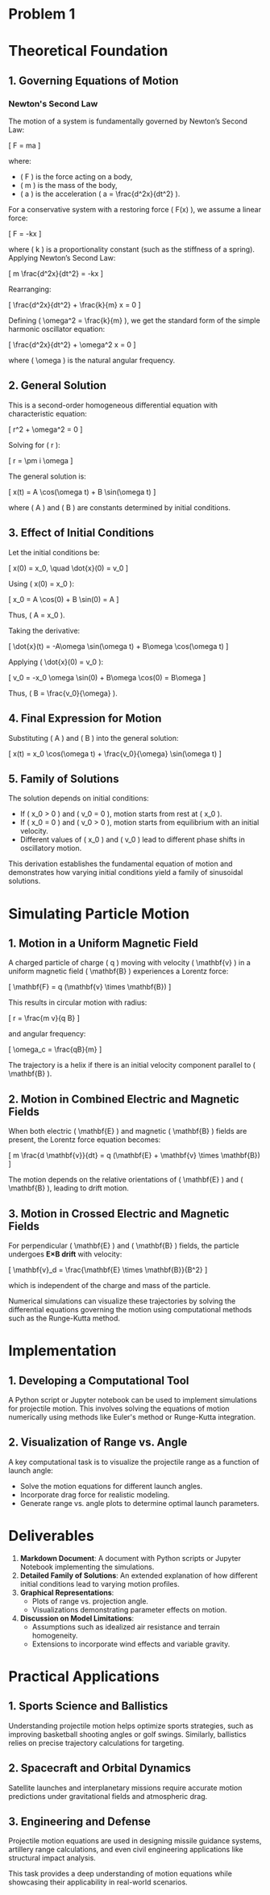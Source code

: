 # Problem 1
# Theoretical Foundation

## 1. Governing Equations of Motion

### Newton's Second Law
The motion of a system is fundamentally governed by Newton’s Second Law:

\[ F = ma \]

where:
- \( F \) is the force acting on a body,
- \( m \) is the mass of the body,
- \( a \) is the acceleration \( a = \frac{d^2x}{dt^2} \).

For a conservative system with a restoring force \( F(x) \), we assume a linear force:

\[ F = -kx \]

where \( k \) is a proportionality constant (such as the stiffness of a spring). Applying Newton’s Second Law:

\[ m \frac{d^2x}{dt^2} = -kx \]

Rearranging:

\[ \frac{d^2x}{dt^2} + \frac{k}{m} x = 0 \]

Defining \( \omega^2 = \frac{k}{m} \), we get the standard form of the simple harmonic oscillator equation:

\[ \frac{d^2x}{dt^2} + \omega^2 x = 0 \]

where \( \omega \) is the natural angular frequency.

## 2. General Solution
This is a second-order homogeneous differential equation with characteristic equation:

\[ r^2 + \omega^2 = 0 \]

Solving for \( r \):

\[ r = \pm i \omega \]

The general solution is:

\[ x(t) = A \cos(\omega t) + B \sin(\omega t) \]

where \( A \) and \( B \) are constants determined by initial conditions.

## 3. Effect of Initial Conditions
Let the initial conditions be:

\[ x(0) = x_0, \quad \dot{x}(0) = v_0 \]

Using \( x(0) = x_0 \):

\[ x_0 = A \cos(0) + B \sin(0) = A \]

Thus, \( A = x_0 \).

Taking the derivative:

\[ \dot{x}(t) = -A\omega \sin(\omega t) + B\omega \cos(\omega t) \]

Applying \( \dot{x}(0) = v_0 \):

\[ v_0 = -x_0 \omega \sin(0) + B\omega \cos(0) = B\omega \]

Thus, \( B = \frac{v_0}{\omega} \).

## 4. Final Expression for Motion
Substituting \( A \) and \( B \) into the general solution:

\[ x(t) = x_0 \cos(\omega t) + \frac{v_0}{\omega} \sin(\omega t) \]

## 5. Family of Solutions
The solution depends on initial conditions:
- If \( x_0 > 0 \) and \( v_0 = 0 \), motion starts from rest at \( x_0 \).
- If \( x_0 = 0 \) and \( v_0 > 0 \), motion starts from equilibrium with an initial velocity.
- Different values of \( x_0 \) and \( v_0 \) lead to different phase shifts in oscillatory motion.

This derivation establishes the fundamental equation of motion and demonstrates how varying initial conditions yield a family of sinusoidal solutions.

# Simulating Particle Motion

## 1. Motion in a Uniform Magnetic Field
A charged particle of charge \( q \) moving with velocity \( \mathbf{v} \) in a uniform magnetic field \( \mathbf{B} \) experiences a Lorentz force:

\[ \mathbf{F} = q (\mathbf{v} \times \mathbf{B}) \]

This results in circular motion with radius:

\[ r = \frac{m v}{q B} \]

and angular frequency:

\[ \omega_c = \frac{qB}{m} \]

The trajectory is a helix if there is an initial velocity component parallel to \( \mathbf{B} \).

## 2. Motion in Combined Electric and Magnetic Fields
When both electric \( \mathbf{E} \) and magnetic \( \mathbf{B} \) fields are present, the Lorentz force equation becomes:

\[ m \frac{d \mathbf{v}}{dt} = q (\mathbf{E} + \mathbf{v} \times \mathbf{B}) \]

The motion depends on the relative orientations of \( \mathbf{E} \) and \( \mathbf{B} \), leading to drift motion.

## 3. Motion in Crossed Electric and Magnetic Fields
For perpendicular \( \mathbf{E} \) and \( \mathbf{B} \) fields, the particle undergoes **E×B drift** with velocity:

\[ \mathbf{v}_d = \frac{\mathbf{E} \times \mathbf{B}}{B^2} \]

which is independent of the charge and mass of the particle.

Numerical simulations can visualize these trajectories by solving the differential equations governing the motion using computational methods such as the Runge-Kutta method.

# Implementation

## 1. Developing a Computational Tool
A Python script or Jupyter notebook can be used to implement simulations for projectile motion. This involves solving the equations of motion numerically using methods like Euler's method or Runge-Kutta integration.

## 2. Visualization of Range vs. Angle
A key computational task is to visualize the projectile range as a function of launch angle:
- Solve the motion equations for different launch angles.
- Incorporate drag force for realistic modeling.
- Generate range vs. angle plots to determine optimal launch parameters.

# Deliverables

1. **Markdown Document**: A document with Python scripts or Jupyter Notebook implementing the simulations.
2. **Detailed Family of Solutions**: An extended explanation of how different initial conditions lead to varying motion profiles.
3. **Graphical Representations**:
   - Plots of range vs. projection angle.
   - Visualizations demonstrating parameter effects on motion.
4. **Discussion on Model Limitations**:
   - Assumptions such as idealized air resistance and terrain homogeneity.
   - Extensions to incorporate wind effects and variable gravity.

# Practical Applications

## 1. Sports Science and Ballistics
Understanding projectile motion helps optimize sports strategies, such as improving basketball shooting angles or golf swings. Similarly, ballistics relies on precise trajectory calculations for targeting.

## 2. Spacecraft and Orbital Dynamics
Satellite launches and interplanetary missions require accurate motion predictions under gravitational fields and atmospheric drag.

## 3. Engineering and Defense
Projectile motion equations are used in designing missile guidance systems, artillery range calculations, and even civil engineering applications like structural impact analysis.

This task provides a deep understanding of motion equations while showcasing their applicability in real-world scenarios.

